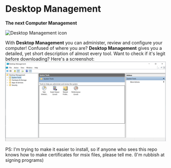 # Desktop Management
**The next Computer Management**

![Desktop Management icon](img/Desktop.ico)

With **Desktop Management** you can administer, review and configure your computer!
Confused of where you are? **Desktop Management** gives you a detailed, yet short description of almost every tool.
Want to check if it's legit before downloading? Here's a screenshot:
![Screenshot](img/screenshot.png)

PS: I'm trying to make it easier to install, so if anyone who sees this repo knows how to make certificates for msix files, please tell me. (I'm rubbish at signing programs)
